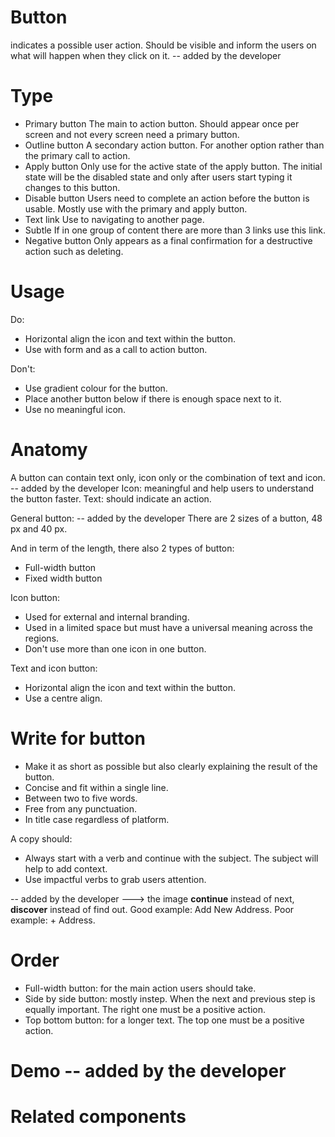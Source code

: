 # Button
indicates a possible user action. 
Should be visible and inform the users on what will happen when they click on it. 
<insert component> -- added by the developer

# Type
  * Primary button
The main to action button. Should appear once per screen and not every screen need a primary button. 
  * Outline button
A secondary action button. For another option rather than the primary call to action. 
  * Apply button
Only use for the active state of the apply button. The initial state will be the disabled state and only after users start typing it changes to this button. 
  * Disable button
Users need to complete an action before the button is usable. Mostly use with the primary and apply button. 
  * Text link
Use to navigating to another page. 
  * Subtle
If in one group of content there are more than 3 links use this link. 
  * Negative button 
Only appears as a final confirmation for a destructive action such as deleting. 

# Usage
Do:
  * Horizontal align the icon and text within the button. 
  * Use with form and as a call to action button. 

Don't:
  * Use gradient colour for the button.
  * Place another button below if there is enough space next to it. 
  * Use no meaningful icon. 

# Anatomy
A button can contain text only, icon only or the combination of text and icon. 
<insert component> -- added by the developer 
Icon: meaningful and help users to understand the button faster.
Text: should indicate an action.

General button: 
<insert component> -- added by the developer 
There are 2 sizes of a button, 48 px and 40 px.

And in term of the length, there also 2 types of button:
  * Full-width button
  * Fixed width button

Icon button:
  * Used for external and internal branding.
  * Used in a limited space but must have a universal meaning across the regions.
  * Don't use more than one icon in one button. 

Text and icon button:
  * Horizontal align the icon and text within the button. 
  * Use a centre align.  

# Write for button
  * Make it as short as possible but also clearly explaining the result of the button.
  * Concise and fit within a single line.
  * Between two to five words.
  * Free from any punctuation.
  * In title case regardless of platform.

A copy should:
  * Always start with a verb and continue with the subject. The subject will help to add context. 
  * Use impactful verbs to grab users attention.

<insert component> -- added by the developer
 ---> the image  **continue** instead of next, **discover** instead of find out. Good example: Add New Address. Poor example: + Address. 

# Order
  * Full-width button: for the main action users should take. 
  * Side by side button: mostly instep. When the next and previous step is equally important. The right one must be a positive action. 
  *  Top bottom button: for a longer text. The top one must be a positive action. 


# Demo -- added by the developer

# Related components